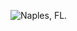 ![Naples, FL.](http://41.media.tumblr.com/ada24c1477bc5425e8dc83ca0321f17e/tumblr_ngy44l3us91t0rg3mo1_1280.jpg)
